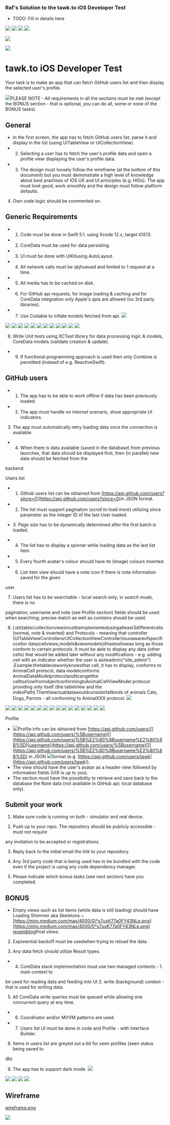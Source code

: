 ### Raf's Solution to the tawk.to iOS Developer Test

- TODO: Fill in details here


![](RackMultipart20210524-4-1m5phmq_html_ff719d467ce93573.png) ![](RackMultipart20210524-4-1m5phmq_html_2bd7a01bf5138263.gif) ![](RackMultipart20210524-4-1m5phmq_html_2bd7a01bf5138263.gif) ![](RackMultipart20210524-4-1m5phmq_html_d1fcd01371e613c0.gif)

![](RackMultipart20210524-4-1m5phmq_html_7c3a4076d6da220c.png)

![](RackMultipart20210524-4-1m5phmq_html_bf3231188c8fa419.png)

# tawk.to iOS Developer Test

Your task is to make an app that can fetch GitHub users list and then display the selected user&#39;s profile.

![](RackMultipart20210524-4-1m5phmq_html_1b65ac1e03ccdcb8.gif)​PLEASE NOTE​​ - ​All requirements in all the sections must be met
(except the BONUS section - that is optional, you can do all, some
or none of the BONUS tasks).

## General

- In the first screen, the app has to fetch GitHub users list, parse it and display in the list
(using UITableView or UICollectionView).
- 2. Selecting a user has to fetch the user&#39;s profile data and open a profile view displaying
the user&#39;s profile data.
- 3. The design must loosely follow the wireframe (at the bottom of this document) but you
must demonstrate a high level of knowledge about best practises of iOS UX and UI
principles (e.g. HIGs). The app must look good, work smoothly and the design must
follow platform defaults.

4. Own code logic should be commented on.

## Generic Requirements

- 1. Code must be done in Swift 5.1. using Xcode 12.x, target iOS13.
- 2. CoreData​ must be used for data persisting.
- 3. UI must be done with ​UIKit​using ​AutoLayout.
- 4. All ​network calls​ must be ​qkjhueued​ and ​limited​ to ​1​ request at a time.

- 5. All ​media​ has to be ​cached​ on disk.
- 6. For GitHub api requests, for image loading &amp; caching and for CoreData integration only Apple&#39;s apis are allowed (no 3rd party libraries).
- 7. Use Codable to inflate models fetched from api. ![](RackMultipart20210524-4-1m5phmq_html_b4cbd21e6c303b52.png)

![](RackMultipart20210524-4-1m5phmq_html_ff719d467ce93573.png) ![](RackMultipart20210524-4-1m5phmq_html_d35c00afdacfb18e.png) ![](RackMultipart20210524-4-1m5phmq_html_d35c00afdacfb18e.png) ![](RackMultipart20210524-4-1m5phmq_html_d35c00afdacfb18e.png) ![](RackMultipart20210524-4-1m5phmq_html_d35c00afdacfb18e.png) ![](RackMultipart20210524-4-1m5phmq_html_d35c00afdacfb18e.png) ![](RackMultipart20210524-4-1m5phmq_html_d35c00afdacfb18e.png) ![](RackMultipart20210524-4-1m5phmq_html_d35c00afdacfb18e.png) ![](RackMultipart20210524-4-1m5phmq_html_d35c00afdacfb18e.png) ![](RackMultipart20210524-4-1m5phmq_html_2bd7a01bf5138263.gif) ![](RackMultipart20210524-4-1m5phmq_html_2bd7a01bf5138263.gif) ![](RackMultipart20210524-4-1m5phmq_html_d1fcd01371e613c0.gif)

8. Write Unit tests using ​XCTest​ library for data processing logic &amp; models, CoreData
models (validate creation &amp; update).

- 9. If ​functional programming​ approach is used then only ​Combine​ is permitted
(instead of e.g. ReactiveSwift).

## GitHub users

- 1. The app has to be able to work ​offline​ if data has been previously loaded.
- 2. The app must handle ​_no internet_ ​scenario, show appropriate UI indicators.
3. The app must ​automatically​ retry loading data once the connection is available.
- 4. When there is data available (saved in the database) from previous launches, that data should be displayed first, then (in parallel) new data should be fetched from the

backend.

Users list

- 1. Github users list can be obtained from ​[https://api.github.com/users?since=0](https://api.github.com/users?since=0)​ in JSON format.
- 2. The list must support pagination (​_scroll to load more_​) utilizing ​since p​arameter as the integer ID of the last User loaded.
- _3. Page size_​ has to be dynamically determined after the first batch is loaded.
- 4. The list has to display a spinner while loading data as the last list item.
- 5. Every fourth avatar&#39;s colour should have its (image) colours inverted.

- 6. List item view should have a note icon if there is note information saved for the given

user.

7. Users list has to be searchable - local search only; in ​_search mode,_​ there is no

pagination; username and note (see Profile section) fields should be used when
searching; precise match as well as ​_contains_ ​should be used.

8. List(table/collectionview)mustbeimplementedusingatleast​3differentcells
(normal, note &amp; inverted) and ​Protocols - meaning that controller
(UITableViewControllerorUICollectionViewController)isunawareofspecificcellor
data(cellviews,models&amp;viewmodels)ithastoshowas long as those conform to
certain protocols. It must be able to display any data (other cells) that would be added
later without any modifications - e.g. adding cell with an indicator whether the user is
asiteadmin(&quot;​site\_admin&quot;)​.Example:​thetableviewonlyknowsthat
cell, it has to display, conforms to ​AnimalCell protocol​, data
modelconforms​AnimalDataModelprotocolanditcangetthe
celltoshowfromobjectconformingto​AnimalCellViewModel
protocol providing only itself (the tableView and the
indexPath).Thentheactualdatawouldconsistofallkinds
of animals Cats, Dogs, Parrots - all conforming to AnimalXXX
protocol. ![](RackMultipart20210524-4-1m5phmq_html_b4cbd21e6c303b52.png)

![](RackMultipart20210524-4-1m5phmq_html_ff719d467ce93573.png) ![](RackMultipart20210524-4-1m5phmq_html_d35c00afdacfb18e.png) ![](RackMultipart20210524-4-1m5phmq_html_d35c00afdacfb18e.png) ![](RackMultipart20210524-4-1m5phmq_html_d35c00afdacfb18e.png) ![](RackMultipart20210524-4-1m5phmq_html_d35c00afdacfb18e.png) ![](RackMultipart20210524-4-1m5phmq_html_d35c00afdacfb18e.png) ![](RackMultipart20210524-4-1m5phmq_html_d35c00afdacfb18e.png) ![](RackMultipart20210524-4-1m5phmq_html_d35c00afdacfb18e.png) ![](RackMultipart20210524-4-1m5phmq_html_d35c00afdacfb18e.png) ![](RackMultipart20210524-4-1m5phmq_html_d35c00afdacfb18e.png) ![](RackMultipart20210524-4-1m5phmq_html_d35c00afdacfb18e.png) ![](RackMultipart20210524-4-1m5phmq_html_d35c00afdacfb18e.png) ![](RackMultipart20210524-4-1m5phmq_html_d35c00afdacfb18e.png) ![](RackMultipart20210524-4-1m5phmq_html_2bd7a01bf5138263.gif) ![](RackMultipart20210524-4-1m5phmq_html_2bd7a01bf5138263.gif) ![](RackMultipart20210524-4-1m5phmq_html_d1fcd01371e613c0.gif)

Profile

- ![](RackMultipart20210524-4-1m5phmq_html_1d3a2fca63d5a59f.gif)Profile info can be obtained from ​[https://api.github.com/users/[](https://api.github.com/users/%5Busername)[​](https://api.github.com/users/%5B%E2%80%8Busername%E2%80%8B%5D)[username](https://api.github.com/users/%5Busername)[​]](https://api.github.com/users/%5B%E2%80%8Busername%E2%80%8B%5D) in JSON
 ![](RackMultipart20210524-4-1m5phmq_html_1ad282e6901133.gif)format (e.g. ​[https://api.github.com/users/tawk](https://api.github.com/users/tawk)​).
- The view should have the user&#39;s avatar as a header view followed by information
fields (UIX is up to you).
- The section must have the possibility to retrieve and save back to the database the Note​ data (not available in GitHub api; local database only).

## Submit your work

1. Make sure code is running on both - simulator and real device.

2. Push up to your repo. The repository should be publicly accessible - must not require

any invitation to be accepted or registrations.

3. Reply back to the initial email the link to your repository.

4. Any 3rd party code that is being used has to be bundled with the code even if the
project is using any code dependency manager.

5. Please indicate which bonus tasks (see next section) have you completed.

## BONUS

- Empty views such as list items (while data is still loading) should have Loading
Shimmer aka ​Skeletons​ ~
[https://miro.medium.com/max/4000/0\*s7uxK77a0FY43NLe.png](https://miro.medium.com/max/4000/0*s7uxK77a0FY43NLe.png)​​resembling​ final
views​.

2. Exponential backoff ​must be used​​when trying to reload the data.

3. Any data fetch should utilize ​Result types.​

- 4. CoreData stack implementation must use ​two managed contexts​ - 1.​main context​ to

be used for reading data and feeding into UI 2. write (​background) context​ - that is
used for writing data.

5. All CoreData ​write​ queries must be ​queued​ while allowing one concurrent query at
any time.

- 6. Coordinator and/or MVVM patterns are used.
- 7. Users list UI must be done in code and Profile - with Interface Builder.

8. Items in users list are greyed out a bit for seen profiles (seen status being saved to

db).

9. The app has to support ​dark mode​. ![](RackMultipart20210524-4-1m5phmq_html_b4cbd21e6c303b52.png)

![](RackMultipart20210524-4-1m5phmq_html_ff719d467ce93573.png) ![](RackMultipart20210524-4-1m5phmq_html_2bd7a01bf5138263.gif) ![](RackMultipart20210524-4-1m5phmq_html_2bd7a01bf5138263.gif) ![](RackMultipart20210524-4-1m5phmq_html_d1fcd01371e613c0.gif)

## Wireframe

[wireframe.png](https://drive.google.com/file/d/1mVTh1S2AHe0eg8RQ9x4rbkHWB5SSWljt/view)

![](RackMultipart20210524-4-1m5phmq_html_d22fd25bf9a1a75c.png)
